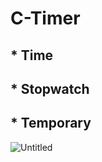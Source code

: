 # C-Timer

## * Time
## * Stopwatch
## * Temporary

![Untitled](https://user-images.githubusercontent.com/64502335/145858621-1312d666-acd4-4029-934f-79645c42db7f.png)
